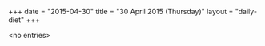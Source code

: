 +++
date = "2015-04-30"
title = "30 April 2015 (Thursday)"
layout = "daily-diet"
+++


\<no entries\>
